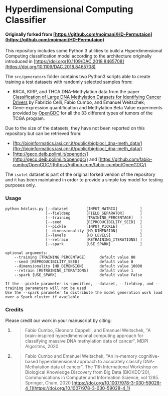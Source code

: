 # Hyperdimensional Computing Classifier
#### Originally forked from [https://github.com/moimani/HD-Permutaion](https://github.com/moimani/HD-Permutaion)

This repository includes some Python 3 utilities to build a Hyperdimensional Computing classification model according to the architecture
originally introduced in [https://doi.org/10.1109/DAC.2018.8465708](https://doi.org/10.1109/DAC.2018.8465708)

The `src/generators` folder contains two Python3 scripts able to create training a test datasets with randomly selected samples from:
- BRCA, KIRP, and THCA DNA-Methylation data from the paper [Classification of Large DNA Methylation Datasets for Identifying Cancer Drivers](https://doi.org/10.1016/j.bdr.2018.02.005) by Fabrizio Celli, Fabio Cumbo, and Emanuel Weitschek;
- Gene-expression quantification and Methylation Beta Value experiments provided by [OpenGDC](https://github.com/fabio-cumbo/OpenGDC/) for all the 33 different types of tumors of the TCGA program.

Due to the size of the datasets, they have not been reported on this repository but can be retrieved from: 
- [ftp://bioinformatics.iasi.cnr.it/public/bigbiocl_dna-meth_data/](ftp://bioinformatics.iasi.cnr.it/public/bigbiocl_dna-meth_data/)
- [http://geco.deib.polimi.it/opengdc/](http://geco.deib.polimi.it/opengdc/) and [https://github.com/fabio-cumbo/OpenGDC/](https://github.com/fabio-cumbo/OpenGDC/)

The `isolet` dataset is part of the original forked version of the repository and it has been maintained in order to provide a simple 
toy model for testing purposes only.

### Usage

```
python hdclass.py [--dataset        [INPUT_MATRIX]          ]
                  [--fieldsep       [FIELD_SEPARATOR]       ]
                  [--training       [TRAINING_PERCENTAGE]   ]
                  [--seed           [REPRODUCIBILITY_SEED]  ]
                  [--pickle         [INPUT_PICKLE]          ]
                  [--dimensionality [HD_DIMENSION]          ]
                  [--levels         [HD_LEVELS]             ]
                  [--retrain        [RETRAINING_ITERATIONS] ]
                  [--spark          [USE_SPARK]             ]

optional arguments:
    --training [TRAINING_PERCENTAGE]      default value 80
    --seed [REPRODUCIBILITY_SEED]         default value 0
    --dimensionality [HD_DIMENSION]       default value 10000
    --retrain [RETRAINING_ITERATIONS]     default value 1
    --spark [USE_SPARK]                   default value False

If the --pickle parameter is specified, --dataset, --fieldsep, and --training parameters will not be used
Use the --spark parameter to distribute the model generation work load over a Spark cluster if available
```

### Credits

Please credit our work in your manuscript by citing:

1. > Fabio Cumbo, Eleonora Cappelli, and Emanuel Weitschek, "A brain-inspired hyperdimensional computing approach for classifying massive DNA methylation data of cancer", MDPI Algoritms, 2020

2. > Fabio Cumbo and Emanuel Weitschek, "An in-memory cognitive-based hyperdimensional approach to accurately classify DNA-Methylation data of cancer", The 11th International Workshop on Biological Knowledge Discovery from Big Data (BIOKDD'20), Communications in Computer and Information Science, vol 1285. Springer, Cham, 2020 [https://doi.org/10.1007/978-3-030-59028-4_1](https://doi.org/10.1007/978-3-030-59028-4_1)
